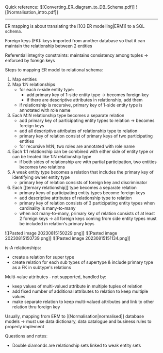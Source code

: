 Quick reference:
![[Converting_ER_diagram_to_DB_Schema.pdf]]
![[Normalisation_intro.pdf]]

---
ER mapping is about translating the [[03 ER modelling|ERM]] to a SQL schema.

Foreign keys (FK): keys imported from another database so that it can maintain the relationship between 2 entities

Referential integrity constraints: maintains consistency among tuples -> enforced by foreign keys

Steps to mapping ER model to relational schema:
1. Map entities
2. Map 1:N relationships
	- for each n-side entity type:
		- add primary key of 1-side entity type -> becomes foreign key
		- if there are descriptive attributes in relationship, add them
	- if relationship is recursive, primary key of 1-side entity type is annotated with role name
3. Each M:N relationship type becomes a separate relation
	- add primary key of participating entity types to relation  -> becomes foreign keys
	- add all descriptive attributes of relationship type to relation
	- primary key of relation consist of primary keys of two participating entities
	- for recursive M:N, two roles are annotated with role name
4. Each 1:1 relationship can be combined with either side of entity type or can be treated like 1:N relationship type
	- if both sides of relationship are with partial participation, two entities becomes two relations 
5. A weak entity type becomes a relation that includes the primary key of identifying owner entity type
	- primary key of relation consists of foreign key and discriminator 
6. Each [[ternary relationship]] type becomes a separate relation
	- primary keys of participating entity types become foreign keys
	- add descriptive attributes of relationship type to relation 
	- primary key of relation consists of 3 participating entity types when cardinality is many-to-many
	- when not many-to-many, primary key of relation consists of at least 2 foreign keys -> all foreign keys coming from side entity types must be included in relation's primary keys

![[Pasted image 20230815150229.png]]
![[Pasted image 20230815150739.png]]
![[Pasted image 20230815151134.png]]

is-A relationships:
- create a relation for super type
- create relation for each sub types of supertype & include primary type as a FK in subtype's relations

Multi-value attributes - not supported, handled by:
- keep values of multi-valued attribute in multiple tuples of relation
- add fixed number of additional attributes to relation to keep multiple values
- make separate relation to keep multi-valued attributes and link to other relation thru foreign key

Usually, mapping from ERM to [[Normalisation|normalised]] database models -> must use data dictionary, data catalogue and business rules to properly implement

Questions and notes:
- Double diamonds are relationship sets linked to weak entity sets
